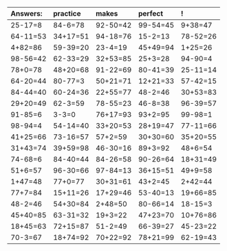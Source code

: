 | Answers: | practice | makes | perfect | ! |
| :--- | :--- | :--- | :--- | :--- |
| 25-17=8 | 84-6=78 | 92-50=42 | 99-54=45 | 9+38=47 | 
| 64-11=53 | 34+17=51 | 94-18=76 | 15-2=13 | 78-52=26 | 
| 4+82=86 | 59-39=20 | 23-4=19 | 45+49=94 | 1+25=26 | 
| 98-56=42 | 62-33=29 | 32+53=85 | 25+3=28 | 94-90=4 | 
| 78+0=78 | 48+20=68 | 91-22=69 | 80-41=39 | 25-11=14 | 
| 64-20=44 | 80-77=3 | 50+21=71 | 12+21=33 | 57-42=15 | 
| 84-44=40 | 60-24=36 | 22+55=77 | 48-2=46 | 30+53=83 | 
| 29+20=49 | 62-3=59 | 78-55=23 | 46-8=38 | 96-39=57 | 
| 91-85=6 | 3-3=0 | 76+17=93 | 93+2=95 | 99-98=1 | 
| 98-94=4 | 54-14=40 | 33+20=53 | 28+19=47 | 77-11=66 | 
| 41+25=66 | 73-16=57 | 57+2=59 | 30+30=60 | 35+20=55 | 
| 31+43=74 | 39+59=98 | 46-30=16 | 89+3=92 | 48+6=54 | 
| 74-68=6 | 84-40=44 | 84-26=58 | 90-26=64 | 18+31=49 | 
| 51+6=57 | 96-30=66 | 97-84=13 | 36+15=51 | 49+9=58 | 
| 1+47=48 | 77+0=77 | 30+31=61 | 43+2=45 | 2+42=44 | 
| 77+7=84 | 15+11=26 | 17+29=46 | 53-40=13 | 19+66=85 | 
| 48-2=46 | 54+30=84 | 2+48=50 | 80-66=14 | 18-15=3 | 
| 45+40=85 | 63-31=32 | 19+3=22 | 47+23=70 | 10+76=86 | 
| 18+45=63 | 72+15=87 | 51-2=49 | 66-39=27 | 45-23=22 | 
| 70-3=67 | 18+74=92 | 70+22=92 | 78+21=99 | 62-19=43 | 
